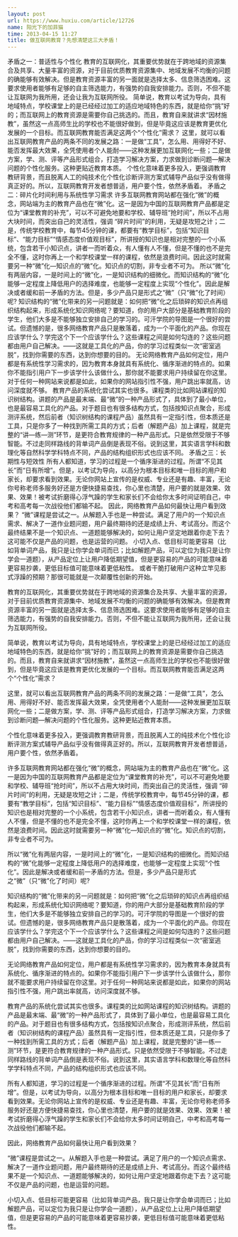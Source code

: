```yaml
---
layout: post
url: https://www.huxiu.com/article/12726
name: 阳光下的加菲猫
time: 2013-04-15 11:27
title: 做互联网教育？先想清楚这三大矛盾！
---
```

矛盾之一：普适性与个性化 教育的互联网化，其重要优势就在于跨地域的资源集合及共享、大量丰富的资源，对于目前优质教育资源集中、地域发展不均衡的问题的确能够有效解决。但是教育资源丰富的另一面就是选择太多、信息筛选困难。这要求使用者能够有足够的自主筛选能力，有强势的自我安排能力。否则，不但不能让互联网为我所用，还会让我为互联网所役。 简单说，教育以考试为导向，具有地域特点，学校课堂上的是已经经过加工的适应地域特色的东西，就是给你“挑”好的；而互联网上的教育资源是需要你自己挑选的。而且，教育自来就讲求“因材施教”，虽然这一点高师生比的学校也不能很好做到，但是毕竟这应该是教育更优化发展的一个目标。而互联网教育能否满足这两个“个性化”需求？ 这里，就可以看出互联网教育产品的两条不同的发展之路：一是做“工具”，怎么用、用得好不好、能否发挥最大效果，全凭使用者个人能耐——这种发展更加互联网化一些；二是做方案，学、测、评等产品形式组合，打造学习解决方案，力求做到诊断问题—解决问题的个性化服务。这种更贴近教育本质。 个性化意味着更多投入，更强调教育教研背景，而且脱离人工的纯技术化个性化诊断评测方案式辅导产品似乎没有做得真正好的。所以，互联网教育开发者想普适，用户要个性，依然矛盾着。 矛盾之二：碎片化时间利用与系统性学习需求 许多互联网教育网站都在强化“微”的概念，网站端为主的教育产品也在“微”化。这一是因为中国的互联网教育产品都是定位为“课堂教育的补充”，可以不可避免地要和学校、辅导班“抢时间”，所以不占用大块时间，而突出自己的灵活性，强调 “碎片时间”的利用，无疑是攻短之计；二是，传统学校教育中，每节45分钟的课，都要有“教学目标”，包括“知识目标”、“能力目标”“情感态度价值观目标”，所讲授的知识也是相对完整的一个小系统，包含若干小知识点，讲者一而听着众，有人懂有人不懂，但是不懂的也不是完全不懂，这时你再上一个和学校课堂一样的课程，依然是浪费时间。因此这时就需要另一种“微”化—知识点的“微”化。知识点的切割，非专业者不可为。 所以“微”化有两层内容，一是时间上的“微”化，一是知识结构的细微化。而知识结构的“微”化能够一定程度上降低用户的选择难度，也能够一定程度上实现“个性化”。因此是解决或者缓和前一矛盾的方法。但是，多少产品只是形式之“微”（只“微”化了时间）呢? 知识结构的“微”化带来的另一问题就是：如何把“微”化之后琐碎的知识点再组织结构起来，形成系统化知识网络呢？要知道，你的用户大部分是基础教育阶段的学生，他们大多是不能够独立安排自己的学习的。可汗学院的导图是一个很好的尝试。但遗憾的是，很多网络教育产品只是散落着，成为一个平面化的产品。你现在应该学什么？学完这个下一个应该学什么？这些课程之间是如何勾连的？这些问题都由用户自己解决。——这就是工具化的产品，你的学习过程类似一次“密室逃脱”，找到你需要的东西，达到你想要的目的。 无论网络教育产品如何定位，用户都是有系统性学习需求的，因为教育本身就具有系统化、循序渐进的特点的。如果你不能指引用户下一步该学什么该做什么，那你就不能要求用户持续留在你这里。对于任何一种网站来说都是如此，如果你的网站指引性不强，用户跳出率就高，访问深度就不够。 教育产品的系统化尝试其实也很多。课程类的比如网站课程的知识树结构。讲题的产品是最末端、最“微”的一种产品形式了，具体到了最小单位，也是最容易工具化的产品。对于题目也有很多结构方式，包括按知识点聚合，形成测评系统，然后前者（知识树结构的课程产品）虽然具有一定指引性，但本质还是工具，只是你多了一种找到所需工具的方式；后者（解题产品）加上课程，就是完整的“讲—练—测”环节，是更符合教育规律的一种产品形式。只是依然受限于不够智能。不过走同样路线的背单词产品倒是表现不俗。说到这里，其实语言学科和数理化等自然科学学科特点不同，产品的结构组织形式也应该不同。 矛盾之三：长期性与短效性 所有人都知道，学习的过程是一个循序渐进的过程。所谓“不见其长”而“日有所增”。但是，以考试为导向，以高分为根本目标和唯一目标的用户和家长，却要求看到效果。无论你网站上宣传的是权威、专业还是有趣、丰富，无论你号称老师多服务好还是方便快捷易查找，你心里也清楚，用户要的就是效果、效果、效果！被考试折磨得心浮气躁的学生和家长们不会给你太多时间证明自己，中考和高考每一次战役他们都输不起。 因此，网络教育产品如何最快让用户看到效果？ “微”课程是尝试之一。从解题入手也是一种尝试。满足了用户的一个知识点需求、解决了一道作业题问题，用户最终期待的还是成绩上升、考试高分。而这个最终结果不是一个知识点、一道题能够解决的，如何让用户坚定地跟着你走下去？这可能不仅是产品的问题，也是运营的问题。 小切入点、低目标可能更容易（比如背单词产品，我只是让你学会单词而已；比如解题产品，可以定位为我只是让你学会一道题），从产品定位上让用户降低期望值，但是更容易的产品的可能意味着更容易抄袭，更低目标值可能意味着更低粘性。 或者干脆打破用户这种立竿见影式浮躁的预期？那很可能就是一次颠覆性创新的开始。

教育的互联网化，其重要优势就在于跨地域的资源集合及共享、大量丰富的资源，对于目前优质教育资源集中、地域发展不均衡的问题的确能够有效解决。但是教育资源丰富的另一面就是选择太多、信息筛选困难。这要求使用者能够有足够的自主筛选能力，有强势的自我安排能力。否则，不但不能让互联网为我所用，还会让我为互联网所役。

简单说，教育以考试为导向，具有地域特点，学校课堂上的是已经经过加工的适应地域特色的东西，就是给你“挑”好的；而互联网上的教育资源是需要你自己挑选的。而且，教育自来就讲求“因材施教”，虽然这一点高师生比的学校也不能很好做到，但是毕竟这应该是教育更优化发展的一个目标。而互联网教育能否满足这两个“个性化”需求？

这里，就可以看出互联网教育产品的两条不同的发展之路：一是做“工具”，怎么用、用得好不好、能否发挥最大效果，全凭使用者个人能耐——这种发展更加互联网化一些；二是做方案，学、测、评等产品形式组合，打造学习解决方案，力求做到诊断问题—解决问题的个性化服务。这种更贴近教育本质。

个性化意味着更多投入，更强调教育教研背景，而且脱离人工的纯技术化个性化诊断评测方案式辅导产品似乎没有做得真正好的。所以，互联网教育开发者想普适，用户要个性，依然矛盾着。

许多互联网教育网站都在强化“微”的概念，网站端为主的教育产品也在“微”化。这一是因为中国的互联网教育产品都是定位为“课堂教育的补充”，可以不可避免地要和学校、辅导班“抢时间”，所以不占用大块时间，而突出自己的灵活性，强调 “碎片时间”的利用，无疑是攻短之计；二是，传统学校教育中，每节45分钟的课，都要有“教学目标”，包括“知识目标”、“能力目标”“情感态度价值观目标”，所讲授的知识也是相对完整的一个小系统，包含若干小知识点，讲者一而听着众，有人懂有人不懂，但是不懂的也不是完全不懂，这时你再上一个和学校课堂一样的课程，依然是浪费时间。因此这时就需要另一种“微”化—知识点的“微”化。知识点的切割，非专业者不可为。

所以“微”化有两层内容，一是时间上的“微”化，一是知识结构的细微化。而知识结构的“微”化能够一定程度上降低用户的选择难度，也能够一定程度上实现“个性化”。因此是解决或者缓和前一矛盾的方法。但是，多少产品只是形式之“微”（只“微”化了时间）呢?

知识结构的“微”化带来的另一问题就是：如何把“微”化之后琐碎的知识点再组织结构起来，形成系统化知识网络呢？要知道，你的用户大部分是基础教育阶段的学生，他们大多是不能够独立安排自己的学习的。可汗学院的导图是一个很好的尝试。但遗憾的是，很多网络教育产品只是散落着，成为一个平面化的产品。你现在应该学什么？学完这个下一个应该学什么？这些课程之间是如何勾连的？这些问题都由用户自己解决。——这就是工具化的产品，你的学习过程类似一次“密室逃脱”，找到你需要的东西，达到你想要的目的。

无论网络教育产品如何定位，用户都是有系统性学习需求的，因为教育本身就具有系统化、循序渐进的特点的。如果你不能指引用户下一步该学什么该做什么，那你就不能要求用户持续留在你这里。对于任何一种网站来说都是如此，如果你的网站指引性不强，用户跳出率就高，访问深度就不够。

教育产品的系统化尝试其实也很多。课程类的比如网站课程的知识树结构。讲题的产品是最末端、最“微”的一种产品形式了，具体到了最小单位，也是最容易工具化的产品。对于题目也有很多结构方式，包括按知识点聚合，形成测评系统，然后前者（知识树结构的课程产品）虽然具有一定指引性，但本质还是工具，只是你多了一种找到所需工具的方式；后者（解题产品）加上课程，就是完整的“讲—练—测”环节，是更符合教育规律的一种产品形式。只是依然受限于不够智能。不过走同样路线的背单词产品倒是表现不俗。说到这里，其实语言学科和数理化等自然科学学科特点不同，产品的结构组织形式也应该不同。

所有人都知道，学习的过程是一个循序渐进的过程。所谓“不见其长”而“日有所增”。但是，以考试为导向，以高分为根本目标和唯一目标的用户和家长，却要求看到效果。无论你网站上宣传的是权威、专业还是有趣、丰富，无论你号称老师多服务好还是方便快捷易查找，你心里也清楚，用户要的就是效果、效果、效果！被考试折磨得心浮气躁的学生和家长们不会给你太多时间证明自己，中考和高考每一次战役他们都输不起。

因此，网络教育产品如何最快让用户看到效果？

“微”课程是尝试之一。从解题入手也是一种尝试。满足了用户的一个知识点需求、解决了一道作业题问题，用户最终期待的还是成绩上升、考试高分。而这个最终结果不是一个知识点、一道题能够解决的，如何让用户坚定地跟着你走下去？这可能不仅是产品的问题，也是运营的问题。

小切入点、低目标可能更容易（比如背单词产品，我只是让你学会单词而已；比如解题产品，可以定位为我只是让你学会一道题），从产品定位上让用户降低期望值，但是更容易的产品的可能意味着更容易抄袭，更低目标值可能意味着更低粘性。

